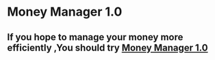 # Money Manager 1.0
## If you hope to manage your money more efficiently ,You should try [Money Manager 1.0 ](https://sinlessrook.github.io/ROooOk/#/)
 
 
